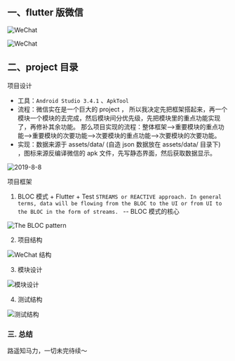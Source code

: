 ## 一、flutter 版微信

![WeChat](https://upload-images.jianshu.io/upload_images/13588982-6c0c3580714ee3f9.png?imageMogr2/auto-orient/strip%7CimageView2/2/w/1240)

![WeChat](https://upload-images.jianshu.io/upload_images/13588982-f6131f086a69cdad.png?imageMogr2/auto-orient/strip%7CimageView2/2/w/1240)



## 二、project 目录

项目设计
- 工具：`Android Studio 3.4.1` 、`ApkTool`
- 流程：微信实在是一个巨大的 project ， 所以我决定先把框架搭起来，再一个模块一个模块的去完成，然后模块间分优先级，先把模块里的重点功能实现了，再修补其余功能。
那么项目实现的流程：整体框架-->重要模块的重点功能-->重要模块的次要功能-->次要模块的重点功能-->次要模块的次要功能。
- 实现：数据来源于 assets/data/ (自造 json 数据放在 assets/data/ 目录下) ，图标来源反编译微信的 apk 文件，先写静态界面，然后获取数据显示。

![2019-8-8](https://upload-images.jianshu.io/upload_images/13588982-0375634b80406e8e.png?imageMogr2/auto-orient/strip%7CimageView2/2/w/1240)

项目框架
1. BLOC 模式  + Flutter + Test
`STREAMS or REACTIVE approach. In general terms, data will be flowing from the BLOC to the UI or from UI to the BLOC in the form of streams. `
-- BLOC 模式的核心

![The BLOC pattern](https://upload-images.jianshu.io/upload_images/13588982-4e874fa73ec62861.png?imageMogr2/auto-orient/strip%7CimageView2/2/w/1240)

2. 项目结构

![WeChat 结构](https://upload-images.jianshu.io/upload_images/13588982-ab845fb1d793b7a2.png?imageMogr2/auto-orient/strip%7CimageView2/2/w/1240)

3. 模块设计

![模块设计](https://upload-images.jianshu.io/upload_images/13588982-f237219cd41712b2.png?imageMogr2/auto-orient/strip%7CimageView2/2/w/1240)

4. 测试结构

![测试结构](https://upload-images.jianshu.io/upload_images/13588982-a7e848d5d6b7a37d.png?imageMogr2/auto-orient/strip%7CimageView2/2/w/1240)


### 三. 总结
路遥知马力，一切未完待续～
